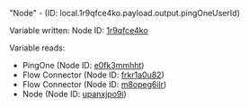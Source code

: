 "Node" - (ID: local.1r9qfce4ko.payload.output.pingOneUserId)

Variable written:
Node ID: [1r9qfce4ko](../nodes/1r9qfce4ko.md)

Variable reads:
* PingOne (Node ID: [e0fk3mmhht](../nodes/e0fk3mmhht.md))
* Flow Connector (Node ID: [frkr1a0u82](../nodes/frkr1a0u82.md))
* Flow Connector (Node ID: [m8opeg6ilr](../nodes/m8opeg6ilr.md))
* Node (Node ID: [upanxjpo9i](../nodes/upanxjpo9i.md))

